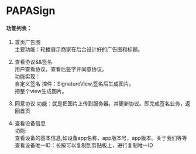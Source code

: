 # PAPASign
#### 功能列表：
1. 首页广告图<br>
    主要功能：轮播展示商家在后台设计好的广告图和标题。


2. 查看协议&&签名<br>
 用户查看协议，查看后签字并同意协议。<br>
 功能实现：<br>
   自定义签名 控件：SignatureView,签名后生成图片。<br>
   把整个view生成图片。


3. 同意协议
   功能：就是把图片上传到服务器，并更新协议。即完成签名业务，返回首页
    


4. 查看设备信息<br>
   功能:<br>
    查看设备的基本信息,如设备app名称，app版本号，app版本。关于我们等等<br>
    查看设备唯一ID：长按可以复制到剪贴板上，进行复制唯一ID


    
